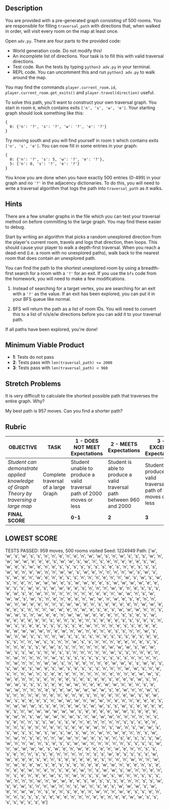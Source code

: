 ## Description

You are provided with a pre-generated graph consisting of 500 rooms. You are responsible for filling `traversal_path` with directions that, when walked in order, will visit every room on the map at least once.

Open `adv.py`. There are four parts to the provided code:

* World generation code. Do not modify this!
* An incomplete list of directions. Your task is to fill this with valid traversal directions.
* Test code. Run the tests by typing `python3 adv.py` in your terminal.
* REPL code. You can uncomment this and run `python3 adv.py` to walk around the map.


You may find the commands `player.current_room.id`, `player.current_room.get_exits()` and `player.travel(direction)` useful.

To solve this path, you'll want to construct your own traversal graph. You start in room `0`, which contains exits `['n', 's', 'w', 'e']`. Your starting graph should look something like this:

```
{
  0: {'n': '?', 's': '?', 'w': '?', 'e': '?'}
}
```

Try moving south and you will find yourself in room `5` which contains exits `['n', 's', 'e']`. You can now fill in some entries in your graph:

```
{
  0: {'n': '?', 's': 5, 'w': '?', 'e': '?'},
  5: {'n': 0, 's': '?', 'e': '?'}
}
```

You know you are done when you have exactly 500 entries (0-499) in your graph and no `'?'` in the adjacency dictionaries. To do this, you will need to write a traversal algorithm that logs the path into `traversal_path` as it walks.

## Hints

There are a few smaller graphs in the file which you can test your traversal method on before committing to the large graph. You may find these easier to debug.

Start by writing an algorithm that picks a random unexplored direction from the player's current room, travels and logs that direction, then loops. This should cause your player to walk a depth-first traversal. When you reach a dead-end (i.e. a room with no unexplored paths), walk back to the nearest room that does contain an unexplored path.

You can find the path to the shortest unexplored room by using a breadth-first search for a room with a `'?'` for an exit. If you use the `bfs` code from the homework, you will need to make a few modifications.

1. Instead of searching for a target vertex, you are searching for an exit with a `'?'` as the value. If an exit has been explored, you can put it in your BFS queue like normal.

2. BFS will return the path as a list of room IDs. You will need to convert this to a list of n/s/e/w directions before you can add it to your traversal path.

If all paths have been explored, you're done!

## Minimum Viable Product

* __1__: Tests do not pass
* __2__: Tests pass with `len(traversal_path) <= 2000`
* __3__: Tests pass with `len(traversal_path) < 960`

## Stretch Problems

It is very difficult to calculate the shortest possible path that traverses the entire graph. Why?

My best path is 957 moves. Can you find a shorter path?


## Rubric
| OBJECTIVE | TASK | 1 - DOES NOT MEET Expectations | 2 - MEETS Expectations | 3 - EXCEEDS Expectations | SCORE |
| ---------- | ----- | ------- | ------- | ------- | -- |
| _Student can demonstrate applied knowledge of Graph Theory by traversing a large map_ | Complete traversal of a large Graph | Student unable to produce a valid traversal path of 2000 moves or less | Student is able to produce a valid traversal path between 960 and 2000 | Student produces a valid traversal path of 959 moves or less |  |
| **FINAL SCORE** | | **0-1** | **2** | **3** |  |





## LOWEST SCORE
TESTS PASSED: 959 moves, 500 rooms visited
Seed: 1224949
Path: ['w', 'w', 's', 'w', 's', 's', 'n', 'n', 'e', 'n', 'e', 'n', 'w', 'w', 's', 'n', 'w', 's', 's', 's', 'w', 'n', 'w', 'w', 'w', 'e', 'e', 'e', 's', 'w', 'w', 's', 'w', 'n', 's', 'e', 'n', 'e', 'e', 'e', 's', 'w', 'w', 'e', 's', 'w', 'e', 'n', 'e', 's', 's', 's', 's', 's', 's', 's', 'e', 's', 'n', 'e', 's', 's', 's', 'w', 'e', 'n', 'e', 'w', 'n', 'n', 'w', 'w', 's', 'w', 'e', 'n', 'n', 'n', 'n', 'w', 's', 'w', 's', 's', 'w', 'e', 'n', 'w', 'e', 'n', 'e', 's', 's', 'n', 'n', 'n', 'e', 'n', 'n', 'w', 's', 'w', 's', 'w', 's', 'n', 'e', 'n', 'w', 'w', 'w', 'e', 's', 'w', 'w', 'e', 'e', 's', 'w', 'w', 'w', 'w', 'e', 'e', 'e', 's', 's', 'w', 'e', 's', 'w', 'w', 'e', 'e', 's', 'n', 'n', 'n', 'w', 'e', 'n', 'e', 's', 's', 's', 'e', 'w', 's', 'e', 'w', 'n', 'n', 'n', 'n', 'n', 'n', 'e', 'e', 'e', 'n', 'w', 'w', 'n', 's', 'w', 'w', 'w', 's', 'w', 's', 'n', 'e', 'n', 'e', 'e', 'n', 'w', 'w', 'n', 'w', 'e', 's', 'e', 'n', 'n', 'w', 'n', 'w', 'e', 'e', 'n', 'n', 's', 'w', 'w', 'e', 'n', 's', 'e', 'e', 'e', 'e', 'n', 'w', 'w', 'e', 'e', 'e', 's', 'n', 'n', 'n', 'w', 'w', 'e', 'n', 'w', 'e', 's', 'e', 's', 'w', 'w', 'w', 'n', 'n', 's', 'w', 'w', 's', 'n', 'w', 'e', 'e', 'n', 'w', 'w', 'w', 'e', 'e', 'e', 'n', 's', 's', 'e', 's', 'w', 'e', 'e', 'e', 'e', 'e', 'n', 's', 'e', 'n', 's', 'e', 'n', 's', 'e', 'e', 'e', 's', 's', 's', 'e', 's', 'n', 'w', 's', 's', 'e', 'e', 's', 's', 's', 's', 's', 'e', 'w', 'n', 'n', 'n', 'e', 's', 's', 'e', 'e', 'e', 'e', 'w', 'w', 'w', 'w', 'n', 'e', 'w', 'n', 'w', 'n', 'e', 'n', 'e', 's', 's', 'n', 'n', 'w', 's', 'w', 'n', 'w', 's', 's', 'n', 'n', 'w', 's', 's', 's', 's', 'n', 'e', 's', 's', 's', 'e', 's', 'e', 'e', 's', 's', 'n', 'n', 'w', 's', 's', 'n', 'n', 'w', 's', 's', 'n', 'n', 'n', 'e', 'e', 'n', 'e', 's', 's', 'n', 'n', 'e', 's', 's', 'e', 'w', 's', 's', 'n', 'n', 'n', 'n', 'e', 'w', 'w', 'w', 's', 'w', 'w', 'w', 's', 's', 'w', 's', 'n', 'e', 's', 's', 'n', 'n', 'n', 'n', 'n', 'w', 's', 's', 'n', 'n', 'e', 'n', 'n', 'w', 'n', 'n', 'n', 'n', 'w', 's', 's', 's', 's', 's', 's', 's', 's', 's', 's', 'n', 'n', 'n', 'n', 'n', 'w', 'n', 'n', 'n', 'w', 'w', 's', 'n', 'e', 'e', 'n', 'n', 'e', 'w', 'w', 'e', 's', 'w', 'e', 's', 's', 'w', 'e', 's', 'w', 'e', 's', 'w', 's', 'e', 's', 's', 's', 'n', 'n', 'n', 'w', 'w', 's', 'n', 'e', 's', 'n', 'n', 'w', 'n', 's', 'e', 'e', 'e', 'n', 'n', 'n', 'n', 'n', 'e', 'n', 'n', 'e', 'w', 'w', 's', 'w', 'e', 'n', 'n', 's', 'e', 'n', 'e', 'e', 's', 'e', 's', 'e', 'e', 's', 'e', 'e', 'e', 'w', 's', 'n', 'w', 'w', 's', 's', 's', 's', 'e', 'e', 'w', 'w', 'n', 'e', 'e', 'w', 'w', 'n', 'e', 'n', 's', 'e', 'w', 'w', 'n', 'n', 'n', 'e', 'e', 'e', 'w', 'w', 'w', 'w', 'w', 's', 'e', 'w', 'n', 'n', 'w', 's', 's', 'n', 'n', 'n', 'e', 'n', 'e', 'n', 'e', 'n', 'e', 's', 'n', 'e', 'e', 'n', 'e', 'w', 's', 'e', 'w', 'w', 's', 'e', 'e', 'e', 's', 'n', 'w', 'w', 'w', 'n', 'w', 'w', 'n', 'e', 'n', 'n', 'e', 'e', 'e', 's', 'n', 'w', 'w', 'w', 's', 's', 'e', 'n', 'e', 'w', 's', 'w', 'w', 's', 's', 'w', 's', 'e', 'e', 'e', 'e', 'e', 's', 'n', 'w', 'w', 'w', 'w', 'w', 'w', 's', 'e', 'e', 'e', 'e', 'w', 'w', 's', 'e', 'e', 'e', 'e', 'w', 'n', 's', 'w', 'w', 'w', 'n', 'w', 's', 'n', 'w', 'w', 'w', 'n', 'n', 'n', 'n', 'n', 's', 's', 'e', 'n', 'n', 's', 's', 'w', 's', 's', 'e', 'n', 'e', 'n', 'n', 'n', 'n', 's', 's', 's', 'e', 'n', 'n', 'n', 's', 'e', 'n', 'n', 'e', 'n', 's', 'e', 'e', 'e', 'w', 'n', 's', 'w', 'n', 's', 'w', 'w', 's', 's', 'w', 's', 's', 'w', 's', 'w', 's', 'w', 's', 'w', 'n', 'w', 'n', 'w', 'e', 'n', 'n', 's', 'w', 'n', 'w', 'n', 's', 'e', 'n', 'n', 'w', 'w', 'n', 'w', 'e', 's', 'e', 'n', 's', 'e', 's', 's', 's', 'w', 'w', 'n', 'n', 'w', 'n', 's', 'e', 's', 's', 'w', 'w', 'n', 'n', 'n', 'n', 'n', 's', 's', 's', 's', 'w', 'n', 'w', 'w', 'w', 'w', 's', 'w', 'e', 'n', 'w', 'e', 'e', 'e', 'n', 'w', 'e', 'n', 'n', 's', 's', 's', 'e', 'n', 'n', 's', 's', 'e', 'n', 'n', 'n', 'n', 'n', 's', 's', 'w', 'e', 's', 's', 's', 's', 'w', 'w', 'e', 'e', 'e', 's', 'e', 'n', 's', 'e', 'e', 'e', 'e', 'e', 's', 'n', 'n', 'n', 'w', 'n', 'n', 'w', 'n', 'w', 'e', 'e', 'w', 's', 'e', 's', 's', 'e', 'n', 'e', 'e', 'w', 'w', 'n', 'e', 'e', 'n', 's', 'e', 'n', 'e', 'e', 'w', 'n', 'e', 'n', 's', 'e', 'e', 'w', 'n', 's', 'w', 'w', 's', 'w', 'n', 'n', 'e', 'n', 'n', 's', 'e', 'n', 'e', 'e', 'w', 's', 'n', 'w', 'n', 's', 's', 'w', 's', 'w', 'n', 'n', 's', 's', 's', 'w', 'n', 'n', 'n', 'w', 'n', 'w', 'w', 'e', 'e', 's', 'w', 's', 's', 's', 'e', 'n', 'n', 's', 's', 'w', 's', 'e', 'w', 's', 'n', 'n', 'w', 'n', 'n', 's', 'w', 'n', 's', 'e', 's', 'w', 'w', 'w', 's', 'w', 'e', 'n', 'w', 'w', 'n', 's', 'e', 'n', 's', 'e', 'e', 'n', 'w', 'n', 'n', 'w', 'e', 's', 's', 'e', 'n', 'n', 'n', 's', 's', 's', 's', 'e', 'e', 'e', 'n', 'n', 'n', 'e', 'e', 'n', 'e', 'e', 'w', 'w', 's', 's', 's', 's', 'e', 's', 's', 'e']

